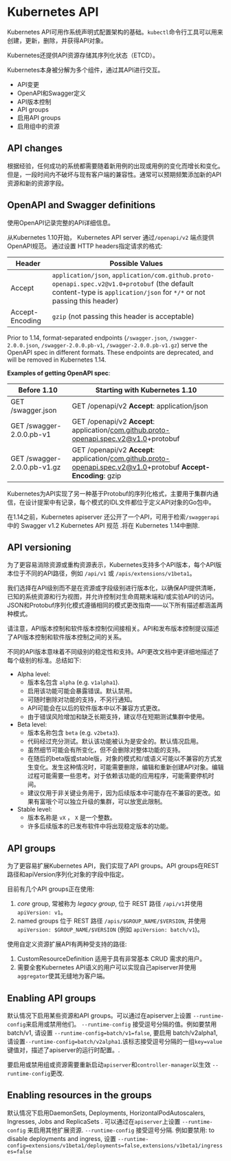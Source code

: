 # Kubernetes API

Kubernetes API可用作系统声明式配置架构的基础。`kubectl`命令行工具可以用来创建，更新，删除，并获得API对象。

Kubernetes还提供API资源存储其序列化状态（ETCD）。

Kubernetes本身被分解为多个组件，通过其API进行交互。

- API变更
- OpenAPI和Swagger定义
- API版本控制
- API groups
- 启用API groups
- 启用组中的资源



## API changes

根据经验，任何成功的系统都需要随着新用例的出现或用例的变化而增长和变化。但是，一段时间内不破坏与现有客户端的兼容性。通常可以预期频繁添加新的API资源和新的资源字段。

## OpenAPI and Swagger definitions

使用OpenAPI记录完整的API详细信息。

从Kubernetes 1.10开始， Kubernetes API server 通过`/openapi/v2` 端点提供OpenAPI规范。 通过设置 HTTP headers指定请求的格式:

| Header          | Possible Values                                              |
| --------------- | ------------------------------------------------------------ |
| Accept          | `application/json`, `application/com.github.proto-openapi.spec.v2@v1.0+protobuf` (the default content-type is `application/json` for `*/*` or not passing this header) |
| Accept-Encoding | `gzip` (not passing this header is acceptable)               |

Prior to 1.14, format-separated endpoints (`/swagger.json`, `/swagger-2.0.0.json`, `/swagger-2.0.0.pb-v1`, `/swagger-2.0.0.pb-v1.gz`) serve the OpenAPI spec in different formats. These endpoints are deprecated, and will be removed in Kubernetes 1.14.

**Examples of getting OpenAPI spec**:

| Before 1.10                 | Starting with Kubernetes 1.10                                |
| --------------------------- | ------------------------------------------------------------ |
| GET /swagger.json           | GET /openapi/v2 **Accept**: application/json                 |
| GET /swagger-2.0.0.pb-v1    | GET /openapi/v2 **Accept**: application/com.github.proto-openapi.spec.v2@v1.0+protobuf |
| GET /swagger-2.0.0.pb-v1.gz | GET /openapi/v2 **Accept**: application/com.github.proto-openapi.spec.v2@v1.0+protobuf **Accept-Encoding**: gzip |

Kubernetes为API实现了另一种基于Protobuf的序列化格式，主要用于集群内通信，在设计提案中有记录，每个模式的IDL文件都位于定义API对象的Go包中。

在1.14之前，Kubernetes apiserver 还公开了一个API，可用于检索`/swaggerapi`中的 Swagger v1.2 Kubernetes API 规范 .将在 Kubernetes 1.14中删除.

## API versioning

为了更容易消除资源或重构资源表示，Kubernetes支持多个API版本，每个API版本位于不同的API路径，例如 `/api/v1` 或 `/apis/extensions/v1beta1`。

我们选择在API级别而不是在资源或字段级别进行版本化，以确保API提供清晰，已知的系统资源和行为视图，并允许控制对生命周期末端和/或实验API的访问。 JSON和Protobuf序列化模式遵循相同的模式更改指南——以下所有描述都涵盖两种模式。

请注意，API版本控制和软件版本控制仅间接相关。API和发布版本控制提议描述了API版本控制和软件版本控制之间的关系。

不同的API版本意味着不同级别的稳定性和支持。API更改文档中更详细地描述了每个级别的标准。总结如下:

- Alpha level:
  - 版本名包含 `alpha` (e.g. `v1alpha1`).
  - 启用该功能可能会暴露错误。默认禁用。
  - 可随时删除对功能的支持，不另行通知。
  - API可能会在以后的软件版本中以不兼容方式更改。
  - 由于错误风险增加和缺乏长期支持，建议尽在短期测试集群中使用。
- Beta level:
  - 版本名称包含 `beta` (e.g. `v2beta3`).
  - 代码经过充分测试。默认该功能被认为是安全的。默认情况启用。
  - 虽然细节可能会有所变化，但不会删除对整体功能的支持。
  - 在随后的beta版或stable版，对象的模式和/或语义可能以不兼容的方式发生变化。发生这种情况时，可能需要删除，编辑和重新创建API对象。编辑过程可能需要一些思考。对于依赖该功能的应用程序，可能需要停机时间。
  - 建议仅用于非关键业务用于，因为后续版本中可能存在不兼容的更改。如果有富哦个可以独立升级的集群，可以放宽此限制。
- Stable level:
  - 版本名称是 `vX` ， `X` 是一个整数。
  - 许多后续版本的已发布软件中将出现稳定版本的功能。

## API groups

为了更容易扩展Kubernetes API，我们实现了API groups。API groups在REST路径和apiVersion序列化对象的字段中指定。

目前有几个API groups正在使用:

1.  *core* group, 常被称为 *legacy group*, 位于 REST 路径 `/api/v1`并使用 `apiVersion: v1`。
2. named groups 位于 REST 路径 `/apis/$GROUP_NAME/$VERSION`, 并使用 `apiVersion: $GROUP_NAME/$VERSION` (例如 `apiVersion: batch/v1`)。

使用自定义资源扩展API有两种受支持的路径:

1. CustomResourceDefinition 适用于具有非常基本 CRUD 需求的用户。
2. 需要全套Kubernetes API语义的用户可以实现自己apiserver并使用 `aggregator`使其无缝地为客户端。

## Enabling API groups

默认情况下启用某些资源和API groups。可以通过在apiserver上设置 `--runtime-config`来启用或禁用他们。 `--runtime-config` 接受逗号分隔的值。例如要禁用batch/v1, 请设置 `--runtime-config=batch/v1=false`, 要启用 batch/v2alpha1, 请设置`--runtime-config=batch/v2alpha1`.该标志接受逗号分隔的一组`key=value`键值对，描述了apiserver的运行时配置。.

要启用或禁用组或资源需要重新启动`apiserver`和`controller-manager`以生效 `--runtime-config`更改.

## Enabling resources in the groups

默认情况下启用DaemonSets, Deployments, HorizontalPodAutoscalers, Ingresses, Jobs and ReplicaSets . 可以通过在`apiserver`上设置 `--runtime-config` 来启用其他扩展资源. `--runtime-config` 接受逗号分隔. 例如要禁用: to disable deployments and ingress, 设置 `--runtime-config=extensions/v1beta1/deployments=false,extensions/v1beta1/ingresses=false`

